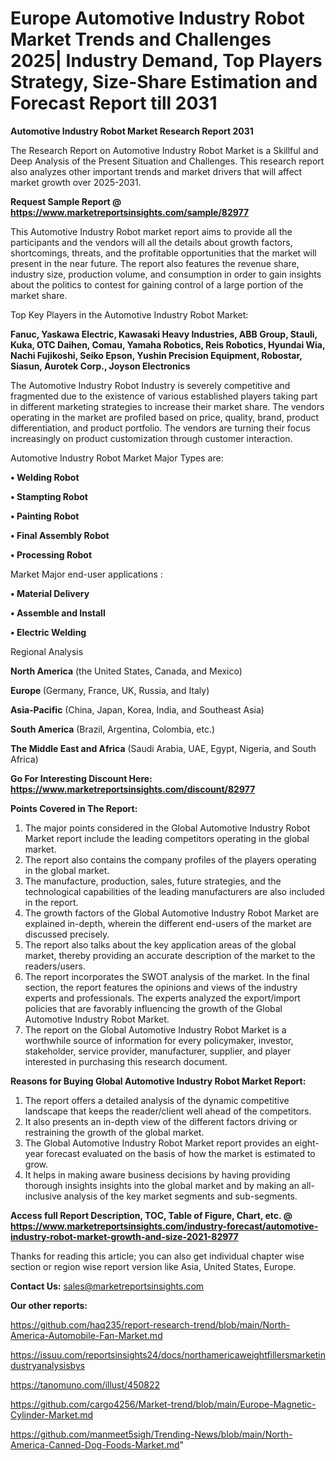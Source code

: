 # Europe Automotive Industry Robot Market Trends and Challenges 2025| Industry Demand, Top Players Strategy, Size-Share Estimation and Forecast Report till 2031

<strong>Automotive Industry Robot Market Research Report 2031</strong>

The Research Report on Automotive Industry Robot Market is a Skillful and Deep Analysis of the Present Situation and Challenges. This research report also analyzes other important trends and market drivers that will affect market growth over 2025-2031.

<strong>Request Sample Report @ <a href=https://www.marketreportsinsights.com/sample/82977>https://www.marketreportsinsights.com/sample/82977</a></strong>

This Automotive Industry Robot market report aims to provide all the participants and the vendors will all the details about growth factors, shortcomings, threats, and the profitable opportunities that the market will present in the near future. The report also features the revenue share, industry size, production volume, and consumption in order to gain insights about the politics to contest for gaining control of a large portion of the market share.

Top Key Players in the Automotive Industry Robot Market:

<strong>Fanuc, Yaskawa Electric, Kawasaki Heavy Industries, ABB Group, Stauli, Kuka, OTC Daihen, Comau, Yamaha Robotics, Reis Robotics, Hyundai Wia, Nachi Fujikoshi, Seiko Epson, Yushin Precision Equipment, Robostar, Siasun, Aurotek Corp., Joyson Electronics</strong>

The Automotive Industry Robot Industry is severely competitive and fragmented due to the existence of various established players taking part in different marketing strategies to increase their market share. The vendors operating in the market are profiled based on price, quality, brand, product differentiation, and product portfolio. The vendors are turning their focus increasingly on product customization through customer interaction.

Automotive Industry Robot Market Major Types are:

<strong>• Welding Robot

• Stampting Robot

• Painting Robot

• Final Assembly Robot

• Processing Robot</strong>

Market Major end-user applications :

<strong>• Material Delivery

• Assemble and Install

• Electric Welding</strong>

Regional Analysis

</u><strong><b>North America</b></strong> (the United States, Canada, and Mexico)

<strong><b>Europe </b></strong>(Germany, France, UK, Russia, and Italy)

<strong><b>Asia-Pacific</b></strong> (China, Japan, Korea, India, and Southeast Asia)

<strong><b>South America</b></strong> (Brazil, Argentina, Colombia, etc.)

<strong><b>The Middle East and Africa</b></strong> (Saudi Arabia, UAE, Egypt, Nigeria, and South Africa)

<strong>Go For Interesting Discount Here: <a href=https://www.marketreportsinsights.com/discount/82977>https://www.marketreportsinsights.com/discount/82977</a></strong>

<strong>Points Covered in The Report:</strong>
<ol>
  <li>The major points considered in the Global Automotive Industry Robot Market report include the leading competitors operating in the global market.</li>
  <li>The report also contains the company profiles of the players operating in the global market.</li>
  <li>The manufacture, production, sales, future strategies, and the technological capabilities of the leading manufacturers are also included in the report.</li>
  <li>The growth factors of the Global Automotive Industry Robot Market are explained in-depth, wherein the different end-users of the market are discussed precisely.</li>
  <li>The report also talks about the key application areas of the global market, thereby providing an accurate description of the market to the readers/users.</li>
  <li>The report incorporates the SWOT analysis of the market. In the final section, the report features the opinions and views of the industry experts and professionals. The experts analyzed the export/import policies that are favorably influencing the growth of the Global Automotive Industry Robot Market.</li>
  <li>The report on the Global Automotive Industry Robot Market is a worthwhile source of information for every policymaker, investor, stakeholder, service provider, manufacturer, supplier, and player interested in purchasing this research document.</li>
</ol>
<strong>Reasons for Buying Global Automotive Industry Robot Market Report:</strong>

<ol>
  <li>The report offers a detailed analysis of the dynamic competitive landscape that keeps the reader/client well ahead of the competitors.</li>
  <li>It also presents an in-depth view of the different factors driving or restraining the growth of the global market.</li>
  <li>The Global Automotive Industry Robot Market report provides an eight-year forecast evaluated on the basis of how the market is estimated to grow.</li>
  <li>It helps in making aware business decisions by having providing thorough insights insights into the global market and by making an all-inclusive analysis of the key market segments and sub-segments.</li>
</ol>
<strong>Access full Report Description, TOC, Table of Figure, Chart, etc. @ <a href=https://www.marketreportsinsights.com/industry-forecast/automotive-industry-robot-market-growth-and-size-2021-82977>https://www.marketreportsinsights.com/industry-forecast/automotive-industry-robot-market-growth-and-size-2021-82977</a></strong>


Thanks for reading this article; you can also get individual chapter wise section or region wise report version like Asia, United States, Europe.

<strong>Contact Us:</strong>
sales@marketreportsinsights.com

<strong>Our other reports:</strong>

<a href=https://github.com/haq235/report-research-trend/blob/main/North-America-Automobile-Fan-Market.md>https://github.com/haq235/report-research-trend/blob/main/North-America-Automobile-Fan-Market.md</a>

<a href=https://issuu.com/reportsinsights24/docs/northamericaweightfillersmarketindustryanalysisbys>https://issuu.com/reportsinsights24/docs/northamericaweightfillersmarketindustryanalysisbys</a>

<a href=https://tanomuno.com/illust/450822>https://tanomuno.com/illust/450822</a>

<a href=https://github.com/cargo4256/Market-trend/blob/main/Europe-Magnetic-Cylinder-Market.md>https://github.com/cargo4256/Market-trend/blob/main/Europe-Magnetic-Cylinder-Market.md</a>

<a href=https://github.com/manmeet5sigh/Trending-News/blob/main/North-America-Canned-Dog-Foods-Market.md>https://github.com/manmeet5sigh/Trending-News/blob/main/North-America-Canned-Dog-Foods-Market.md</a>"
